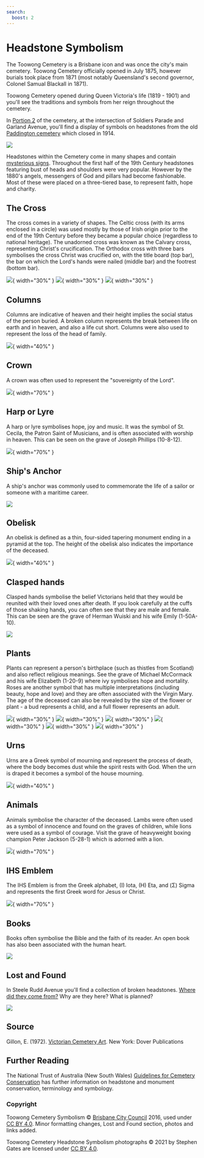 ```yaml
---
search:
  boost: 2  
---
```


#  Headstone Symbolism

The Toowong Cemetery is a Brisbane icon and was once the city's main cemetery. Toowong Cemetery officially opened in July 1875, however burials took place from 1871 (most notably Queensland's second governor, Colonel Samual Blackall in 1871).

Toowong Cemetery opened during Queen Victoria's life (1819 - 1901) and you'll see the traditions and symbols from her reign throughout the cemetery.

In [Portion 2](../cemetery/finding-graves.md) of the cemetery, at the intersection of Soldiers Parade and Garland Avenue, you'll find a display of symbols on headstones from the old [Paddington cemetery](https://www.brisbane.qld.gov.au/community-and-safety/community-support/cemeteries/historic-cemeteries/paddington-cemetery) which closed in 1914. 

![](../assets/symbolism-display.jpg)

<!-- link to map --> 

Headstones within the Cemetery come in many shapes <!-- [many shapes](shapes.md) --> and contain [mysterious signs](signs.md). Throughout the first half of the 19th Century headstones featuring bust of heads and shoulders were very popular. However by the 1880's angels, messengers of God and pillars had become fashionable. Most of these were placed on a three-tiered base, to represent faith, hope and charity. 

## The Cross

The cross comes in a variety of shapes. The Celtic cross (with its arms enclosed in a circle) was used mostly by those of Irish origin prior to the end of the 19th Century before they became a popular choice (regardless to national heritage). The unadorned cross was known as the Calvary cross, representing Christ's crucification. The Orthodox cross with three bars symbolises the cross Christ was crucified on, with the title board (top bar), the bar on which the Lord's hands were nailed (middle bar) and the footrest (bottom bar).

![](../assets/celtic-cross.jpg){ width="30%" } ![](../assets/cross-with-bird-and-flowers.jpg){ width="30%" } ![](../assets/orthodox-cross.jpg){ width="30%" }

## Columns

Columns are indicative of heaven and their height implies the social status of the person buried. A broken column represents the break between life on earth and in heaven, and also a life cut short. Columns were also used to represent the loss of the head of family.

![](../assets/column.jpg){ width="40%" }

## Crown

A crown was often used to represent the "sovereignty of the Lord".

![](../assets/crown.jpg){ width="70%" }
<!-- add caption and plot id -->

## Harp or Lyre

A harp or lyre symbolises hope, joy and music. It was the symbol of St. Cecila, the Patron Saint of Musicians, and is often associated with worship in heaven. This can be seen on the grave of Joseph Phillips (10-8-12).

![](../assets/lyre.jpg){ width="70%" }

## Ship's Anchor

A ship's anchor was commonly used to commemorate the life of a sailor or someone with a maritime career. 

![](../assets/anchor.jpg) 
<!-- add caption and plot id -->

## Obelisk

An obelisk is defined as a thin, four-sided tapering monument ending in a pyramid at the top. The height of the obelisk also indicates the importance of the deceased. 

![](../assets/obelisk.jpg){ width="40%" }
<!-- add caption and plot id -->

## Clasped hands

Clasped hands symbolise the belief Victorians held that they would be reunited with their loved ones after death. If you look carefully at the cuffs of those shaking hands, you can often see that they are male and female. This can be seen are the grave of Herman Wuiski and his wife Emily (1-50A-10).

![](../assets/clasped-hands.jpg) 
<!-- add caption and plot id -->
<!-- get photo of of Herman Wuiski and his wife Emily (1-50A-10) -->

## Plants

Plants can represent a person's birthplace (such as thistles from Scotland) and also reflect religious meanings. See the grave of Michael McCormack and his wife Elizabeth (1-20-9) where ivy symbolises hope and mortality. Roses are another symbol that has multiple interpretations (including beauty, hope and love) and they are often associated with the Virgin Mary. The age of the deceased can also be revealed by the size of the flower or plant - a bud represents a child, and a full flower represents an adult. 

![](../assets/plant.jpg){ width="30%" }  ![](../assets/cross-with-vine.jpg){ width="30%" }  ![](../assets/bud.jpg){ width="30%" } 
![](../assets/thistle.jpg){ width="30%" } ![](../assets/rose.jpg){ width="30%" } ![](../assets/wood-headstone-with-plants.jpg){ width="30%" }

<!-- add caption and plot id -->
<!-- Get photo of Michael McCormack and his wife Elizabeth (1-20-9) -->

## Urns

Urns are a Greek symbol of mourning and represent the process of death, where the body becomes dust while the spirit rests with God. When the urn is draped it becomes a symbol of the house mourning.

![](../assets/draped-urn.jpg){ width="40%" }
<!-- add caption and plot id -->

## Animals

Animals symbolise the character of the deceased. Lambs were often used as a symbol of innocence and found on the graves of children, while lions were used as a symbol of courage. Visit the grave of heavyweight boxing champion Peter Jackson (5-28-1) which is adorned with a lion.

![](../assets/lion.jpg){ width="70%" }
<!-- add caption and plot id -->

## IHS Emblem

The IHS Emblem is from the Greek alphabet, (I) Iota, (H) Eta, and (Σ) Sigma and represents the first Greek word for Jesus or Christ. 

![](../assets/ihs.jpg){ width="70%" }
<!-- add caption and plot id -->

## Books

Books often symbolise the Bible and the faith of its reader. An open book has also been associated with the human heart.

![](../assets/book.jpg) 
<!-- photos --> 
<!-- add caption and plot id -->

## Lost and Found

In Steele Rudd Avenue you'll find a collection of broken headstones. [Where did they come from?](archaeological-digs.md) Why are they here? What is planned? 

![](../assets/lost-and-found.jpg) 
<!-- add caption and plot id -->

<!-- 

## Other signs

### Seven pointed star before federation

https://en.wikipedia.org/wiki/Heptagram


-->

## Source

Gillon, E. (1972). [Victorian Cemetery Art][Victorian Cemetery Art]. New York: Dover Publications 

## Further Reading

The National Trust of Australia (New South Wales) [Guidelines for Cemetery Conservation](https://www.nationaltrust.org.au/services/cemetery-conservation/) has further information on headstone and monument conservation, terminology and symbology. 

### Copyright

Toowong Cemetery Symbolism © [Brisbane City Council](https://www.brisbane.qld.gov.au) 2016, used under [CC BY 4.0][cc-by]. Minor formatting changes, Lost and Found section, photos and links added.

Toowong Cemetery Headstone Symbolism photographs © 2021 by Stephen Gates are licensed under [CC BY 4.0][cc-by].

<!-- Links -->

[cc-by]: https://creativecommons.org/licenses/by/4.0/  "Creative Commons Attribution 4.0 Licence"
[Victorian Cemetery Art]: http://onesearch.slq.qld.gov.au/primo-explore/fulldisplay?docid=slq_alma21121028210002061&context=L&vid=SLQ&lang=en_US&search_scope=SLQ_PCI_EBSCO&adaptor=Local%20Search%20Engine&tab=all&query=any,contains,Victorian%20Cemetery%20Art "Victorian Cemetery Art in the State Library of Queensland Catalogue"
